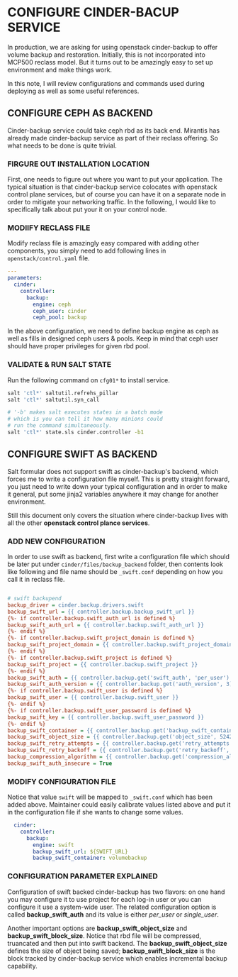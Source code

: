 # CONFIGURE CINDER-BACUP SERVICE

In production, we are asking for using openstack cinder-backup to offer volume backup and restoration. Initially, this is not incorporated into MCP500 reclass model. But it turns out to be amazingly easy to set up environment and make things work.

In this note, I will review configurations and commands used during deploying as well as some useful references.

## CONFIGURE CEPH AS BACKEND

Cinder-backup service could take ceph rbd as its back end. Mirantis has already made cinder-backup service as part of their reclass offering. So what needs to be done is quite trivial.

### FIRGURE OUT INSTALLATION LOCATION

First, one needs to figure out where you want to put your application. The typical situation is that cinder-backup service colocates with openstack control plane services, but of course you can have it on a separate node in order to mitigate your networking traffic. In the following, I would like to specifically talk about put your it on your control node.

### MODIIFY RECLASS FILE

Modify reclass file is amazingly easy compared with adding other components, you simply need to add following lines in `openstack/control.yaml` file.

```yaml
---
parameters:
  cinder:
    controller:
      backup:
        engine: ceph
        ceph_user: cinder
        ceph_pool: backup
```

In the above configuration, we need to define backup engine as ceph as well as fills in designed ceph users & pools. Keep in mind that ceph user should have proper privileges for given rbd pool.

### VALIDATE & RUN SALT STATE

Run the following command on `cfg01*` to install service.

```bash
salt 'ctl*' saltutil.refrehs_pillar
salt 'ctl*' saltutil.syn_call

# '-b' makes salt executes states in a batch mode
# which is you can tell it how many minions could
# run the command simultaneously.
salt 'ctl*' state.sls cinder.controller -b1
```

## CONFIGURE SWIFT AS BACKEND

Salt formular does not support swift as cinder-backup's backend, which forces me to write a configuration file myself. This is pretty straight forward, you just need to write down your typical configuration and in order to make it general, put some jinja2 variables anywhere it may change for another environment.

Still this document only covers the situation where cinder-backup lives with all the other **openstack control plance services**.

### ADD NEW CONFIGURATION

In order to use swift as backend, first write a configuration file which should be later put under `cinder/files/backup_backend` folder, then contents look like following and file name should be `_swift.conf` depending on how you call it in reclass file.

```ini

# swift backupend
backup_driver = cinder.backup.drivers.swift
backup_swift_url = {{ controller.backup.backup_swift_url }}
{%- if controller.backup.swift_auth_url is defined %}
backup_swift_auth_url = {{ controller.backup.swift_auth_url }}
{%- endif %}
{%- if controller.backup.swift_project_domain is defined %}
backup_swift_project_domain = {{ controller.backup.swift_project_domain }}
{%- endif %}
{%- if controller.backup.swift_project is defined %}
backup_swift_project = {{ controller.backup.swift_project }}
{%- endif %}
backup_swift_auth = {{ controller.backup.get('swift_auth', 'per_user') }}
backup_swift_auth_version = {{ controller.backup.get('auth_version', 3) }}
{%- if controller.backup.swift_user is defined %}
backup_swift_user = {{ controller.backup.swift_user }}
{%- endif %}
{%- if controller.backup.swift_user_password is defined %}
backup_swift_key = {{ controller.backup.swift_user_password }}
{%- endif %}
backup_swift_container = {{ controller.backup.get('backup_swift_container', 'volumebackup') }}
backup_swift_object_size = {{ controller.backup.get('object_size', 52428800) }}
backup_swift_retry_attempts = {{ controller.backup.get('retry_attempts', 3) }}
backup_swift_retry_backoff = {{ controller.backup.get('retry_backoff', 2) }}
backup_compression_algorithm = {{ controller.backup.get('compression_algorithm', 'zlib') }}
backup_swift_auth_insecure = True
```

### MODIFY CONFIGURATION FILE

Notice that value `swift` will be mapped to `_swift.conf` which has been added above. Maintainer could easily calibrate values listed above and put it in the configuration file if she wants to change some values.

```yaml
  cinder:
    controller:
      backup:
        engine: swift
        backup_swift_url: ${SWIFT_URL}
        backup_swift_container: volumebackup
```

### CONFIGURATION PARAMETER EXPLAINED

Configuration of swift backed cinder-backup has two flavors: on one hand you may configure it to use project for each log-in user or you can configure it use a system-wide user. The related configuration option is called **backup_swift_auth** and its value is either *per_user* or *single_user*.

Another important options are **backup_swift_object_size** and **backup_swift_block_size**. Notice that rbd file will be compressed, truancated and then put into swift backend. The **backup_swift_object_size** defines the size of object being saved; **backup_swift_block_size** is the block tracked by cinder-backup service which enables incremental backup capability.